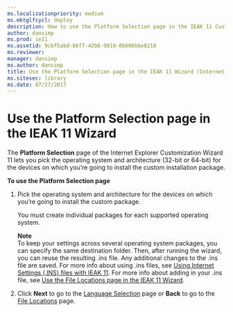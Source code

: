 ```yaml
---
ms.localizationpriority: medium
ms.mktglfcycl: deploy
description: How to use the Platform Selection page in the IEAK 11 Customization Wizard to pick the specs for your employee devices that will get the install package.
author: dansimp
ms.prod: ie11
ms.assetid: 9cbf5abd-86f7-42b6-9810-0b606bbe8218
ms.reviewer: 
manager: dansimp
ms.author: dansimp
title: Use the Platform Selection page in the IEAK 11 Wizard (Internet Explorer Administration Kit 11 for IT Pros)
ms.sitesec: library
ms.date: 07/27/2017
---
```



# Use the Platform Selection page in the IEAK 11 Wizard
The **Platform Selection** page of the Internet Explorer Customization Wizard 11 lets you pick the operating system and architecture (32-bit or 64-bit) for the devices on which you’re going to install the custom installation package.

**To use the Platform Selection page**

1.  Pick the operating system and architecture for the devices on which you’re going to install the custom package.<p>
You must create individual packages for each supported operating system.<p>
**Note**<br>To keep your settings across several operating system packages, you can specify the same destination folder. Then, after running the wizard, you can reuse the resulting .ins file. Any additional changes to the .ins file are saved. For more info about using .ins files, see [Using Internet Settings (.INS) files with IEAK 11](using-internet-settings-ins-files.md). For more info about adding in your .ins file, see [Use the File Locations page in the IEAK 11 Wizard](file-locations-ieak11-wizard.md).

2.  Click **Next** to go to the [Language Selection](language-selection-ieak11-wizard.md) page or **Back** to go to the [File Locations](file-locations-ieak11-wizard.md) page.

 

 





